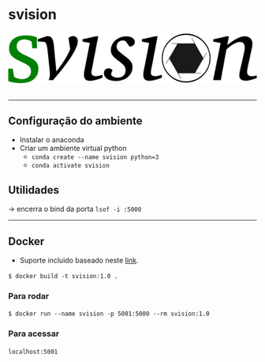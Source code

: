 # svision

<div align="center">
  <img src="assets/images/svision.png"><br><br>
</div> 

-----------------

## Configuração do ambiente

- Instalar o anaconda
- Criar um ambiente virtual python
    - ```conda create --name svision python=3```
    - ```conda activate svision```



## Utilidades

-> encerra o bind da porta ```lsof -i :5000```

-----------------

## Docker

* Suporte incluido baseado neste [link](http://www.easy-analysis.com/dockerizing-python-flask-app-and-conda-environment/).

```$ docker build -t svision:1.0 .```
### Para rodar
```$ docker run --name svision -p 5001:5000 --rm svision:1.0```
### Para acessar
```localhost:5001```

#
